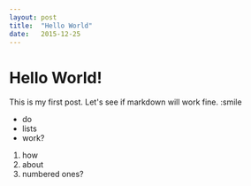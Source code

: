 ```yaml
---
layout: post
title:  "Hello World"
date:   2015-12-25
---
```


# Hello World!

This is my first post. Let's see if markdown will work fine. :smile 

* do 
* lists 
* work?

1. how
2. about
3. numbered ones?